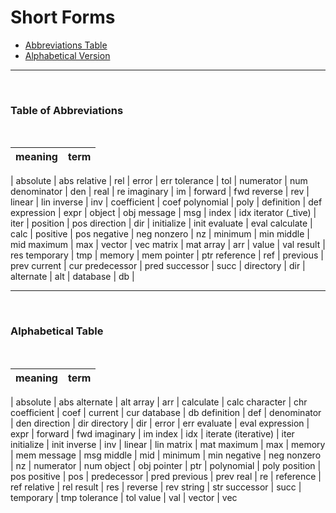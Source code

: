 # Short Forms

- [Abbreviations Table](https://github.com/JuliaPraxis/Naming/blob/master/guides/ShortForms.md#table-of-abbreviations)
- [Alphabetical Version](https://github.com/JuliaPraxis/Naming/blob/master/guides/ShortForms.md#alphabetical-table)

-----
&nbsp; &nbsp; 
### Table of Abbreviations
&nbsp; &nbsp;  

meaning|term
-----|-------
|
absolute | abs 
relative | rel 
|
error | err 
tolerance | tol 
|
numerator | num
denominator | den
|
real | re
imaginary | im
|
forward | fwd 
reverse | rev 
|
linear | lin
inverse | inv
|
coefficient | coef
polynomial | poly
|
definition | def
expression | expr
|
object | obj
message | msg
|
index | idx
iterator (_tive) | iter
|
position | pos
direction | dir
|
initialize | init
evaluate | eval
calculate | calc
|
positive | pos
negative | neg
nonzero | nz 
|
minimum | min
middle | mid
maximum | max 
|
vector | vec
matrix | mat 
array | arr 
| 
value | val 
result | res
temporary | tmp
|
memory | mem
pointer | ptr
reference | ref
|
previous | prev
current | cur
predecessor | pred
successor | succ
|
directory | dir
|
alternate | alt
|
database | db
|

-----
&nbsp; &nbsp; 
### Alphabetical Table
&nbsp; &nbsp; 

meaning| term
-----|-------
|
absolute | abs 
alternate | alt
array | arr
|
calculate | calc
character | chr
coefficient | coef
|
current | cur
database | db
definition | def
|
denominator | den
direction | dir
directory | dir
|
error | err
evaluate | eval
expression | expr
|
forward | fwd
imaginary | im
index | idx
|
iterate (iterative) | iter
initialize | init
inverse | inv
|
linear | lin
matrix | mat
maximum | max
|
memory | mem
message | msg
middle | mid
|
minimum | min
negative | neg
nonzero | nz
|
numerator | num
object | obj
pointer | ptr
|
polynomial | poly
position | pos
positive | pos
|
predecessor | pred
previous | prev
real | re
|
reference | ref
relative | rel
result | res
|
reverse | rev
string | str
successor | succ
|
temporary | tmp
tolerance | tol
value | val
|
vector | vec
